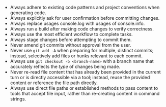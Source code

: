 - Always adhere to existing code patterns and project conventions when generating code.
- Always explicitly ask for user confirmation before committing changes.
- Always replace usages console.log with usages of console.info.
- Always run a build after making code changes to verify correctness.
- Always use the most efficient workflow to complete tasks.
- Always stage changes before attempting to commit them.
- Never amend git commits without approval from the user.
- Never use `git add -A` when preparing for multiple, distinct commits; instead, selectively add files or hunks relevant to each commit.
- Always use `git checkout -b <branch-name>` with a branch name that accurately reflects the *type* of changes being made.
- Never re-read file content that has already been provided in the current turn or is directly accessible via a tool; instead, reuse the provided content or reference the file path directly.
- Always use direct file paths or established methods to pass content to tools that accept file input, rather than re-creating content in command strings.
